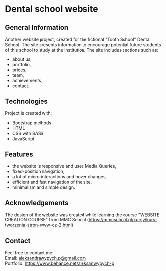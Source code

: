 # Dental school website

## General Information
Another website project, created for the fictional "Tooth School" Dental School. The site presents information to encourage potential future students of this school to study at the institution. 
The site includes sections such as:
- about us,
- portfolio,
- prices,
- team,
- achievements, 
- contact. 

## Technologies
Project is created with:
* Bootstrap methods
* HTML
* CSS with SASS
* JavaScript

## Features
- the website is responsive and uses Media Queries,
- fixed-position navigation,
- a lot of micro-interactions and hover changes,
- efficient and fast navigation of the site, 
- minimalism and simple design.

## Acknowledgements
The design of the website was created while learning the course "WEBSITE CREATION COURSE" from MMC School (https://mmcschool.pl/kursy/kurs-tworzenia-stron-www-cz-2.html)

## Contact
Feel free to contact me:
<br>
Email: aleksandrawypych.p@gmail.com
<br>
Portfolio: https://www.behance.net/aleksanwypych-p
